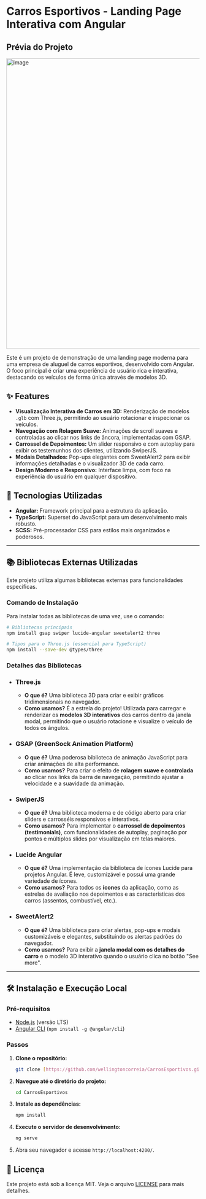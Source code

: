 # Carros Esportivos - Landing Page Interativa com Angular

## Prévia do Projeto
<img width="1898" height="757" alt="image" src="https://github.com/user-attachments/assets/85200f61-8a3b-4b6e-9852-62668686a1fd" />

Este é um projeto de demonstração de uma landing page moderna para uma empresa de aluguel de carros esportivos, desenvolvido com Angular. O foco principal é criar uma experiência de usuário rica e interativa, destacando os veículos de forma única através de modelos 3D.

## ✨ Features

* **Visualização Interativa de Carros em 3D:** Renderização de modelos `.glb` com Three.js, permitindo ao usuário rotacionar e inspecionar os veículos.
* **Navegação com Rolagem Suave:** Animações de scroll suaves e controladas ao clicar nos links de âncora, implementadas com GSAP.
* **Carrossel de Depoimentos:** Um slider responsivo e com autoplay para exibir os testemunhos dos clientes, utilizando SwiperJS.
* **Modais Detalhados:** Pop-ups elegantes com SweetAlert2 para exibir informações detalhadas e o visualizador 3D de cada carro.
* **Design Moderno e Responsivo:** Interface limpa, com foco na experiência do usuário em qualquer dispositivo.

## 🚀 Tecnologias Utilizadas

* **Angular:** Framework principal para a estrutura da aplicação.
* **TypeScript:** Superset do JavaScript para um desenvolvimento mais robusto.
* **SCSS:** Pré-processador CSS para estilos mais organizados e poderosos.

---

## 📚 Bibliotecas Externas Utilizadas

Este projeto utiliza algumas bibliotecas externas para funcionalidades específicas.

### Comando de Instalação

Para instalar todas as bibliotecas de uma vez, use o comando:

```bash
# Bibliotecas principais
npm install gsap swiper lucide-angular sweetalert2 three

# Tipos para o Three.js (essencial para TypeScript)
npm install --save-dev @types/three
```

### Detalhes das Bibliotecas

* ### **Three.js**
    * **O que é?** Uma biblioteca 3D para criar e exibir gráficos tridimensionais no navegador.
    * **Como usamos?** É a estrela do projeto! Utilizada para carregar e renderizar os **modelos 3D interativos** dos carros dentro da janela modal, permitindo que o usuário rotacione e visualize o veículo de todos os ângulos.

* ### **GSAP (GreenSock Animation Platform)**
    * **O que é?** Uma poderosa biblioteca de animação JavaScript para criar animações de alta performance.
    * **Como usamos?** Para criar o efeito de **rolagem suave e controlada** ao clicar nos links da barra de navegação, permitindo ajustar a velocidade e a suavidade da animação.

* ### **SwiperJS**
    * **O que é?** Uma biblioteca moderna e de código aberto para criar sliders e carrosséis responsivos e interativos.
    * **Como usamos?** Para implementar o **carrossel de depoimentos (testimonials)**, com funcionalidades de autoplay, paginação por pontos e múltiplos slides por visualização em telas maiores.

* ### **Lucide Angular**
    * **O que é?** Uma implementação da biblioteca de ícones Lucide para projetos Angular. É leve, customizável e possui uma grande variedade de ícones.
    * **Como usamos?** Para todos os **ícones** da aplicação, como as estrelas de avaliação nos depoimentos e as características dos carros (assentos, combustível, etc.).

* ### **SweetAlert2**
    * **O que é?** Uma biblioteca para criar alertas, pop-ups e modais customizáveis e elegantes, substituindo os alertas padrões do navegador.
    * **Como usamos?** Para exibir a **janela modal com os detalhes do carro** e o modelo 3D interativo quando o usuário clica no botão "See more".

---

## 🛠️ Instalação e Execução Local

### Pré-requisitos

* [Node.js](https://nodejs.org/) (versão LTS)
* [Angular CLI](https://angular.dev/cli) (`npm install -g @angular/cli`)

### Passos

1.  **Clone o repositório:**
    ```bash
    git clone [https://github.com/wellingtoncorreia/CarrosEsportivos.git](https://github.com/wellingtoncorreia/CarrosEsportivos.git)
    ```

2.  **Navegue até o diretório do projeto:**
    ```bash
    cd CarrosEsportivos
    ```

3.  **Instale as dependências:**
    ```bash
    npm install
    ```

4.  **Execute o servidor de desenvolvimento:**
    ```bash
    ng serve
    ```

5.  Abra seu navegador e acesse `http://localhost:4200/`.

## 📄 Licença

Este projeto está sob a licença MIT. Veja o arquivo [LICENSE](LICENSE) para mais detalhes.
